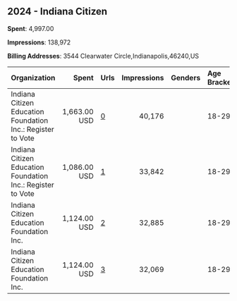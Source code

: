 ## 2024 - Indiana Citizen 
**Spent**: 4,997.00

**Impressions**: 138,972

**Billing Addresses**: 3544 Clearwater Circle,Indianapolis,46240,US

|Organization|Spent|Urls|Impressions|Genders|Age Brackets|Country Codes|
|:---|---:|:---|---:|:---|:---|:---|
|Indiana Citizen Education Foundation Inc.: Register to Vote|1,663.00 USD|[0](https://www.snap.com/political-ads/asset/81d4fc27614d8e85dd584a262d1eada13eb25b1d227ee74be1f0ff9dc363ab34?mediaType=mp4)|40,176||18-29|united states|
|Indiana Citizen Education Foundation Inc.: Register to Vote|1,086.00 USD|[1](https://www.snap.com/political-ads/asset/9511eb43f3ab532ca134c7f65265ebe936ed8ee6748a379fe55c942fc497ba9d?mediaType=mp4)|33,842||18-29|united states|
|Indiana Citizen Education Foundation Inc.|1,124.00 USD|[2](https://www.snap.com/political-ads/asset/6ae6dbdcbc4f070c6345b2070bc27c325984b8971878fd81b5c9e98d0b8bf49b?mediaType=mp4)|32,885||18-29|united states|
|Indiana Citizen Education Foundation Inc.|1,124.00 USD|[3](https://www.snap.com/political-ads/asset/81d4fc27614d8e85dd584a262d1eada13eb25b1d227ee74be1f0ff9dc363ab34?mediaType=mp4)|32,069||18-29|united states|
